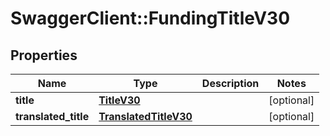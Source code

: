 # SwaggerClient::FundingTitleV30

## Properties
Name | Type | Description | Notes
------------ | ------------- | ------------- | -------------
**title** | [**TitleV30**](TitleV30.md) |  | [optional] 
**translated_title** | [**TranslatedTitleV30**](TranslatedTitleV30.md) |  | [optional] 


